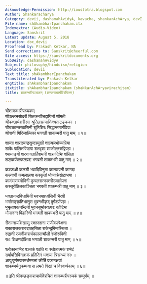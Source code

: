 ```yaml
---
Acknowledge-Permission: http://ioustotra.blogspot.com
Author: Shankaracharya
Category: devii, dashamahAvidyA, kavacha, shankarAchArya, devI
File name: shAkambharIpanchakam.itx
Indexextra: (Audio-Video)
Language: Sanskrit
Latest update: August 5, 2018
Location: doc_devii
Proofread by: Prakash Ketkar, NA
Send corrections to: Sanskrit@cheerful.com
Site access: https://sanskritdocuments.org
SubDeity: dashamahAvidyA
Subject: philosophy/hinduism/religion
Sublocation: devii
Text title: shAkambharIpanchakam
Transliterated by: Prakash Ketkar
engtitle: shAkambharIpanchakam
itxtitle: shAkambharIpanchakam (shaNkarAchAryavirachitam)
title: शाकम्भरीपञ्चकम् (शण्कराचार्यविरचितम्)

---
```

  
 श्रीशाकम्भरीपञ्चकम्   
श्रीवल्लभसोदरी श्रितजनश्चिद्दायिनी श्रीमती  
     श्रीकण्ठार्धशरीरगा श्रुतिलसन्माणिक्यताटङ्कका ।  
श्रीचक्रान्तरवासिनी श्रुतिशिरः सिद्धान्तमार्गप्रिया  
     श्रीवाणी गिरिजात्मिका भगवती शाकम्भरी पातु माम् ॥ १॥  
  
शान्ता शारदचन्द्रसुन्दरमुखी शाल्यन्नभोज्यप्रिया  
     शाकैः पालितविष्टपा शतदृशा शाकोल्लसद्विग्रहा ।  
श्यामाङ्गी शरणागतार्तिशमनी शक्रादिभिः शंसिता  
     शङ्कर्यष्टफलप्रदा भगवती शाकम्भरी पातु माम् ॥ २॥  
  
कञ्जाक्षी कलशी भवादिविनुता कात्यायनी कामदा  
     कल्याणी कमलालया करकृतां भोजासिखेटाभया ।  
कादंवासवमोदिनी कुचलसत्काश्मीरजालेपना  
     कस्तूरीतिलकाञ्चिता भगवती शाकम्भरी पातु माम् ॥ ३॥  
  
भक्तानन्दविधायिनी भवभयप्रध्वंसिनी भैरवी  
     भर्मालङ्कृतिभासुरा भुवनभीकृद् दुर्गदर्पापहा ।  
भूभृन्नायकनन्दिनी भुवनसूर्भास्यत्परः कोटिभा  
     भौमानन्द विहारिणी भगवती शाकम्भरी पातु माम् ॥ ४॥  
  
रीताम्नायशिखासु रक्तदशना राजीवपत्रेक्षणा  
     राकाराजकरावदातहसिता राकेन्दुबिम्बस्थिता ।  
रुद्राणी रजनीकरार्भकलसन्मौली रजोरुपिणी  
     रक्षः शिक्षणदीक्षिता भगवती शाकम्भरी पातु माम् ॥ ५॥  
  
श्लोकानामिह पञ्चकं पठति यः स्तोत्रात्मकं शर्मदं  
     सर्वापत्तिविनाशकं प्रतिदिनं भक्त्या त्रिसन्ध्यं नरः ।  
आयुःपूर्णमपारमर्थममलां कीर्ति प्रजामक्षयां  
     शाकम्भर्यनुकम्पया स लभते विद्यां च विश्वार्थकाम् ॥ ६॥  
  
॥ इति श्रीमच्छङ्कराचार्यविरचितं शाकम्भरीपञ्चकं सम्पूर्णम् ॥  
  
  
  
